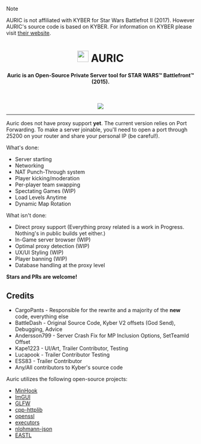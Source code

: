 > [!NOTE]
> AURIC is not affiliated with KYBER for Star Wars Battlefrot II (2017). However AURIC's source code is based on KYBER. For information on KYBER please visit [their website](https://uplink.kyber.gg/news/features-overview/).

<h1 align="center"><img src="https://kyber.gg/logo2.svg" width="30rem"> AURIC</h1>

<h4 align="center">Auric is an Open-Source Private Server tool for STAR WARS™ Battlefront™ (2015).
</h4>
<br>
<p align="center">
  <a href="https://discord.gg/43qqPMyNVJ">
      <img src="https://img.shields.io/discord/1318049974281441301.svg?label=Discord&logo=discord&color=778cd4">
  </a>
  
</p>

------

Auric does not have proxy support **yet**. The current version relies on Port Forwarding. To make a server joinable, you'll need to open a port through 25200 on your router and share your personal IP (be careful!).



What's done:
* Server starting
* Networking
* NAT Punch-Through system
* Player kicking/moderation
* Per-player team swapping
* Spectating Games (WIP)
* Load Levels Anytime
* Dynamic Map Rotation

What isn't done:
* Direct proxy support (Everything proxy related is a work in Progress. Nothing's in public builds yet either.)
* In-Game server browser (WIP)
* Optimal proxy detection (WIP)
* UX/UI Styling (WIP)
* Player banning (WIP)
* Database handling at the proxy level

**Stars and PRs are welcome!**

## Credits

* CargoPants - Responsible for the rewrite and a majority of the **new** code, everything else
* BattleDash - Original Source Code, Kyber V2 offsets (God Send), Debugging, Advice
* Andersson799 - Server Crash Fix for MP Inclusion Options, SetTeamId Offset
* Kape1223 - UI/Art, Trailer Contributor, Testing
* Lucapook - Trailer Contributor Testing
* ESS83 - Trailer Contributor
* Any/All contributors to Kyber's source code

Auric utilizes the following open-source projects:

- [MinHook](https://github.com/TsudaKageyu/minhook)
- [ImGUI](https://github.com/ocornut/imgui)
- [GLFW](https://glfw.org)
- [cpp-httplib](https://github.com/yhirose/cpp-httplib)
- [openssl](https://openssl.org)
- [executors](https://github.com/chriskohlhoff/executors)
- [nlohmann-json](https://github.com/nlohmann/json)
- [EASTL](https://github.com/electronicarts/EASTL)
